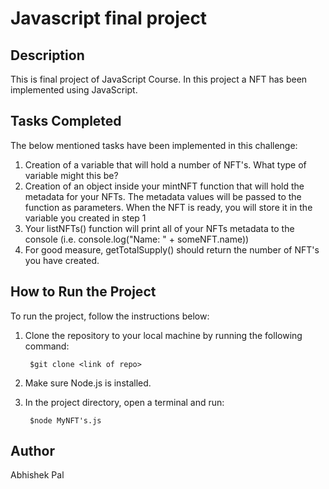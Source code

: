 # Javascript final project 

## Description
This is  final project of JavaScript Course. In this project a NFT has been implemented using JavaScript.

## Tasks Completed
The below mentioned tasks have been implemented in this challenge:

   1. Creation of  a variable that will  hold a number of NFT's. What type of variable might this be?
   2. Creation of  an object inside your mintNFT function that will hold the metadata for your NFTs. 
      The metadata values will be passed to the function as parameters. When the NFT is ready, 
      you will store it in the variable you created in step 1
   3. Your listNFTs() function will print all of your NFTs metadata to the console (i.e. console.log("Name: " + someNFT.name))
   4. For good measure, getTotalSupply() should return the number of NFT's you have created.

## How to Run the Project
To run the project, follow the instructions below:
1. Clone the repository to your local machine by running the following command:

        $git clone <link of repo>
        
2. Make sure Node.js is installed.
3. In the project directory, open a terminal and run:

        $node MyNFT's.js

## Author
Abhishek Pal
